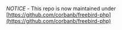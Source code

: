 *NOTICE* - This repo is now maintained under [https://github.com/corbanb/freebird-php](https://github.com/corbanb/freebird-php)
